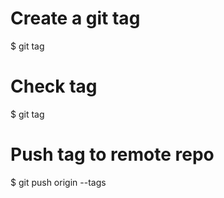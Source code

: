 # Create a git tag
$ git tag <tagname>

# Check tag
$ git tag

# Push tag to remote repo
$ git push origin --tags

